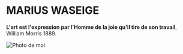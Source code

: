 # MARIUS WASEIGE

**L'art est l'expression par l'Homme de la joie qu'il tire de son travail**, William Morris 1889.

![Photo de moi](/iCloudDrive/Bureau/PlanetMarius.jpg)
